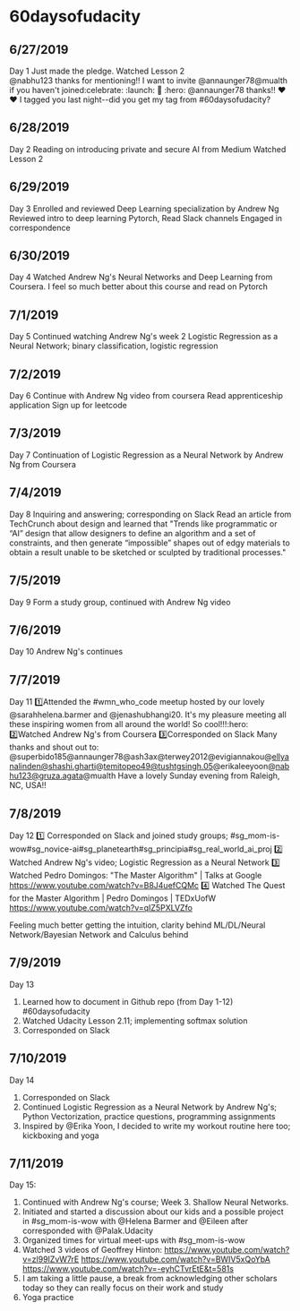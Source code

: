 # 60daysofudacity

## 6/27/2019
Day 1
Just made the pledge. Watched Lesson 2  
@nabhu123 thanks for mentioning!!
I want to invite @annaunger78@mualth if you haven't joined:celebrate: :launch: :herb: :hero:
@annaunger78 thanks!! :heart::heart: I tagged you last night--did you get my tag from #60daysofudacity?

## 6/28/2019
Day 2 
Reading on introducing private and secure AI from Medium 
Watched Lesson 2

## 6/29/2019
Day 3
Enrolled and reviewed Deep Learning specialization by Andrew Ng 
Reviewed intro to deep learning Pytorch, 
Read Slack channels 
Engaged in correspondence

## 6/30/2019
Day 4
Watched Andrew Ng's Neural Networks and Deep Learning from Coursera. I feel so much better about this course and read on Pytorch

## 7/1/2019
Day 5
Continued watching Andrew Ng's week 2 Logistic Regression as a Neural Network; binary classification, logistic regression

## 7/2/2019
Day 6 
Continue with Andrew Ng video from coursera
Read apprenticeship application
Sign up for leetcode

## 7/3/2019
Day 7
Continuation of Logistic Regression as a Neural Network by Andrew Ng from Coursera

## 7/4/2019
Day 8
Inquiring and answering; corresponding on Slack
Read an article from TechCrunch about design and learned that "Trends like programmatic or “AI” design that allow designers to define an algorithm and a set of constraints, and then generate “impossible” shapes out of edgy materials to obtain a result unable to be sketched or sculpted by traditional processes."

## 7/5/2019
Day 9
Form a study group, continued with Andrew Ng video

## 7/6/2019
Day 10
Andrew Ng's continues

## 7/7/2019
Day 11
:one:Attended the #wmn_who_code meetup hosted by our lovely @sarahhelena.barmer and @jenashubhangi20. It's my pleasure meeting all these inspiring women from all around the world! So cool!!!:hero:
:two:Watched Andrew Ng's from Coursera
:three:Corresponded on Slack
Many thanks and shout out to: @superbido185@annaunger78@ash3ax@terwey2012@evigiannakou@ellyanalinden@shashi.gharti@temitopeo49@tushtgsingh.05@erikaleeyoon@nabhu123@gruza.agata@mualth
Have a lovely Sunday evening from Raleigh, NC, USA!!

## 7/8/2019
Day 12
:one: Corresponded on Slack and joined study groups; #sg_mom-is-wow#sg_novice-ai#sg_planetearth#sg_principia#sg_real_world_ai_proj
:two: Watched Andrew Ng's video; Logistic Regression as a Neural Network
:three: Watched Pedro Domingos: "The Master Algorithm" | Talks at Google
https://www.youtube.com/watch?v=B8J4uefCQMc
:four: Watched The Quest for the Master Algorithm | Pedro Domingos | TEDxUofW
https://www.youtube.com/watch?v=qIZ5PXLVZfo

Feeling much better getting the intuition, clarity behind ML/DL/Neural Network/Bayesian Network and Calculus behind

## 7/9/2019
Day 13
1. Learned how to document in Github repo (from Day 1-12) #60daysofudacity
2. Watched Udacity Lesson 2.11; implementing softmax solution
3. Corresponded on Slack 

## 7/10/2019
Day 14
1. Corresponded on Slack
2. Continued Logistic Regression as a Neural Network by Andrew Ng's; Python Vectorization, practice questions, programming assignments
3. Inspired by @Erika Yoon, I decided to write my workout routine here too; kickboxing and yoga

## 7/11/2019
Day 15:
1.  Continued with Andrew Ng's course; Week 3. Shallow Neural Networks.
2.  Initiated and started a discussion about our kids and a possible project in #sg_mom-is-wow with @Helena Barmer and @Eileen after corresponded with @Palak.Udacity
3.  Organized times for virtual meet-ups with #sg_mom-is-wow
4.   Watched 3 videos of Geoffrey Hinton:
https://www.youtube.com/watch?v=zl99IZvW7rE
https://www.youtube.com/watch?v=BWIV5xQoYbA
https://www.youtube.com/watch?v=-eyhCTvrEtE&t=581s
5.   I am taking a little pause, a break from acknowledging other scholars today so they can really focus on their work and study
6.  Yoga practice


